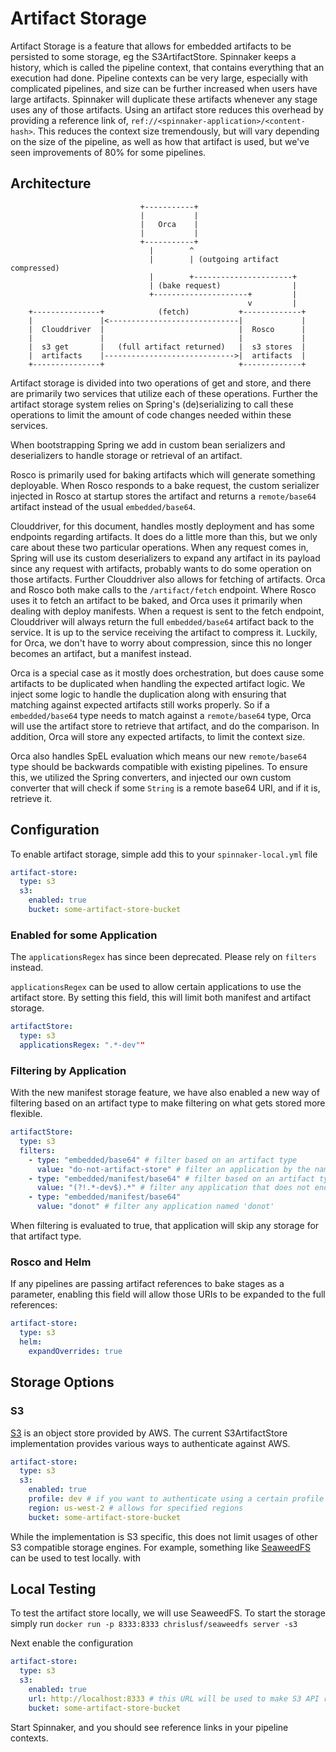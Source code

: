 # Artifact Storage

Artifact Storage is a feature that allows for embedded artifacts to be
persisted to some storage, eg the S3ArtifactStore. Spinnaker keeps a history,
which is called the pipeline context, that contains everything that an
execution had done. Pipeline contexts can be very large, especially with
complicated pipelines, and size can be further increased when users have large
artifacts. Spinnaker will duplicate
these artifacts whenever any stage uses any of those artifacts. Using an
artifact store reduces this overhead by providing a reference link of,
`ref://<spinnaker-application>/<content-hash>`. This reduces the context size
tremendously, but will vary depending on the size of the pipeline, as well as
how that artifact is used, but we've seen improvements of 80% for some
pipelines.

## Architecture

                                 +-----------+
                                 |           |
                                 |   Orca    |
                                 |           |
                                 +-----------+
                                   |        ^
                                   |        | (outgoing artifact compressed)
                                   |        +----------------------+
                                   | (bake request)                |
                                   +---------------------+         |
                                                         v         |
        +---------------+            (fetch)           +-------------+
        |               |<-----------------------------|             |
        |  Clouddriver  |                              |  Rosco      |
        |               |                              |             |
        |  s3 get       |   (full artifact returned)   |  s3 stores  |
        |  artifacts    |----------------------------->|  artifacts  |
        +---------------+                              +-------------+


Artifact storage is divided into two operations of get and store, and there are
primarily two services that utilize each of these operations. Further the
artifact storage system relies on Spring's (de)serializing to call these
operations to limit the amount of code changes needed within these services.

When bootstrapping Spring we add in custom bean serializers and deserializers to
handle storage or retrieval of an artifact.

Rosco is primarily used for baking artifacts which will generate something
deployable.  When Rosco responds to a bake request, the custom serializer
injected in Rosco at startup stores the artifact and returns a `remote/base64`
artifact instead of the usual `embedded/base64`.

Clouddriver, for this document, handles mostly deployment and has some endpoints
regarding artifacts. It does do a little more than this, but we only care about
these two particular operations. When any request comes in, Spring will use its
custom deserializers to expand any artifact in its payload since any request
with artifacts, probably wants to do some operation on those artifacts. Further
Clouddriver also allows for fetching of artifacts. Orca and Rosco both make
calls to the `/artifact/fetch` endpoint. Where Rosco uses it to fetch an
artifact to be baked, and Orca uses it primarily when dealing with deploy
manifests. When a request is sent to the fetch endpoint, Clouddriver will always
return the full `embedded/base64` artifact back to the service. It is up to the
service receiving the artifact to compress it. Luckily, for Orca, we don't have
to worry about compression, since this no longer becomes an artifact, but a
manifest instead.

Orca is a special case as it mostly does orchestration, but does cause some
artifacts to be duplicated when handling the expected artifact logic. We inject
some logic to handle the duplication along with ensuring that matching against
expected artifacts still works properly. So if a `embedded/base64` type needs to
match against a `remote/base64` type, Orca will use the artifact store to
retrieve that artifact, and do the comparison. In addition, Orca will store any
expected artifacts, to limit the context size.

Orca also handles SpEL evaluation which means our new `remote/base64` type
should be backwards compatible with existing pipelines. To ensure this, we
utilized the Spring converters, and injected our own custom converter that will
check if some `String` is a remote base64 URI, and if it is, retrieve it.

## Configuration

To enable artifact storage, simple add this to your `spinnaker-local.yml` file

```yaml
artifact-store:
  type: s3
  s3:
    enabled: true
    bucket: some-artifact-store-bucket
```

### Enabled for some Application

The `applicationsRegex` has since been deprecated. Please rely on `filters` instead.

`applicationsRegex` can be used to allow certain applications to use the artifact store.
By setting this field, this will limit both manifest and artifact storage.

```yaml
artifactStore:
  type: s3
  applicationsRegex: ".*-dev""
```

### Filtering by Application

With the new manifest storage feature, we have also enabled a new way of filtering based on an artifact type to make filtering on what gets stored more flexible.
```yaml
artifactStore:
  type: s3
  filters:
    - type: "embedded/base64" # filter based on an artifact type
      value: "do-not-artifact-store" # filter an application by the name of 'do-not-artifact-store'
    - type: "embedded/manifest/base64" # filter based on an artifact type
      value: "(?!.*-dev$).*" # filter any application that does not end with '-dev'
    - type: "embedded/manifest/base64"
      value: "donot" # filter any application named 'donot'
```
When filtering is evaluated to true, that application will skip any storage for that artifact type.

### Rosco and Helm

If any pipelines are passing artifact references to bake stages as a parameter,
enabling this field will allow those URIs to be expanded to the full
references:

```yaml
artifact-store:
  type: s3
  helm:
    expandOverrides: true
```

## Storage Options

### S3

[S3](https://aws.amazon.com/s3/) is an object store provided by AWS. The
current S3ArtifactStore implementation provides various ways to authenticate
against AWS.

```yaml
artifact-store:
  type: s3
  s3:
    enabled: true
    profile: dev # if you want to authenticate using a certain profile
    region: us-west-2 # allows for specified regions
    bucket: some-artifact-store-bucket
```

While the implementation is S3 specific, this does not limit usages of other S3
compatible storage engines. For example, something like
[SeaweedFS](https://github.com/seaweedfs/seaweedfs) can be used to test locally.
with

## Local Testing

To test the artifact store locally, we will use SeaweedFS. To start the storage simply run
`docker run -p 8333:8333 chrislusf/seaweedfs server -s3`

Next enable the configuration

```yaml
artifact-store:
  type: s3
  s3:
    enabled: true
    url: http://localhost:8333 # this URL will be used to make S3 API requests to
    bucket: some-artifact-store-bucket
```

Start Spinnaker, and you should see reference links in your pipeline contexts.
